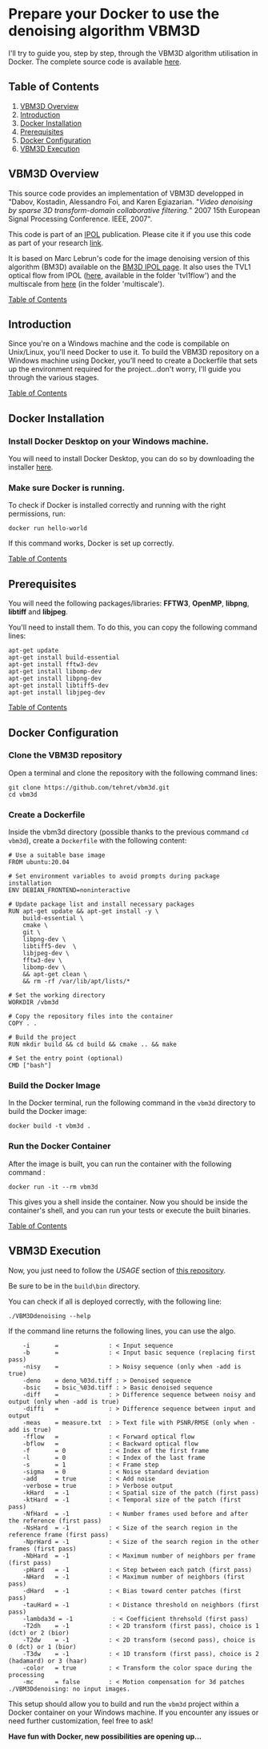 # Prepare your Docker to use the denoising algorithm VBM3D

I'll try to guide you, step by step, through the VBM3D algorithm utilisation in Docker. The complete source code is available [here](https://github.com/tehret/vbm3d).

<a name="table_of_contents"/>

## Table of Contents
1. [VBM3D Overview](#overview_)
2. [Introduction](#introduction_)
3. [Docker Installation](#docker_)
4. [Prerequisites](#prerequisite_")
5. [Docker Configuration](#dockerfile_)
6. [VBM3D Execution](#execution_)



<a name="overview_"/>

## VBM3D Overview

This source code provides an implementation of VBM3D developped in "Dabov, Kostadin, Alessandro Foi, and Karen Egiazarian. "*Video denoising by sparse 3D transform-domain collaborative filtering.*" 2007 15th European Signal Processing Conference. IEEE, 2007".

This code is part of an [IPOL](https://www.ipol.im/) publication. Please cite it if you use this code as part of your research [link](https://www.ipol.im/pub/art/2021/340/).

It is based on Marc Lebrun's code for the image denoising version of this algorithm (BM3D) available on the [BM3D IPOL page](https://www.ipol.im/pub/art/2012/l-bm3d/). It also uses the TVL1 optical flow from IPOL ([here](https://www.ipol.im/pub/art/2013/26/), available in the folder 'tvl1flow') and the multiscale from [here](https://github.com/npd/multiscaler) (in the folder 'multiscale').

[Table of Contents](#table_of_contents)
<a name="introduction_"/>

## Introduction

Since you're on a Windows machine and the code is compilable on Unix/Linux, you'll need Docker to use it. To build the VBM3D repository on a Windows machine using Docker, you’ll need to create a Dockerfile that sets up the environment required for the project...don't worry, I'll guide you through the various stages.

[Table of Contents](#table_of_contents)
<a name="docker_"/>

## Docker Installation

### Install Docker Desktop on your Windows machine.

You will need to install Docker Desktop, you can do so by downloading the installer [here](https://www.docker.com/products/docker-desktop/).

### Make sure Docker is running.

To check if Docker is installed correctly and running with the right permissions, run:

```
docker run hello-world
```

If this command works, Docker is set up correctly.

[Table of Contents](#table_of_contents)
<a name="prerequisite_s"/>

## Prerequisites

You will need the following packages/libraries: **FFTW3**, **OpenMP**, **libpng**, **libtiff** and **libjpeg**.

You'll need to install them. To do this, you can copy the following command lines:

```
apt-get update
apt-get install build-essential
apt-get install fftw3-dev
apt-get install libomp-dev 
apt-get install libpng-dev 
apt-get install libtiff5-dev   
apt-get install libjpeg-dev 
```

[Table of Contents](#table_of_contents)
<a name="dockerfile_"/>

## Docker Configuration

### Clone the VBM3D repository

Open a terminal and clone the repository with the following command lines:

```
git clone https://github.com/tehret/vbm3d.git
cd vbm3d
```

### Create a Dockerfile

Inside the vbm3d directory (possible thanks to the previous command `cd vbm3d`), create a `Dockerfile` with the following content:

```
# Use a suitable base image
FROM ubuntu:20.04

# Set environment variables to avoid prompts during package installation
ENV DEBIAN_FRONTEND=noninteractive

# Update package list and install necessary packages
RUN apt-get update && apt-get install -y \
    build-essential \
    cmake \
    git \
    libpng-dev \
    libtiff5-dev  \
    libjpeg-dev \
    fftw3-dev \
    libomp-dev \
    && apt-get clean \
    && rm -rf /var/lib/apt/lists/*

# Set the working directory
WORKDIR /vbm3d

# Copy the repository files into the container
COPY . .

# Build the project
RUN mkdir build && cd build && cmake .. && make

# Set the entry point (optional)
CMD ["bash"]
```

### Build the Docker Image

In the Docker terminal, run the following command in the `vbm3d` directory to build the Docker image:

```
docker build -t vbm3d .
```

### Run the Docker Container

After the image is built, you can run the container with the following command :

```
docker run -it --rm vbm3d
```

This gives you a shell inside the container.
Now you should be inside the container's shell, and you can run your tests or execute the built binaries.

[Table of Contents](#table_of_contents)
<a name="execution_"/>

## VBM3D Execution

Now, you just need to follow the *USAGE* section of [this repository](https://github.com/tehret/vbm3d/blob/master/README.md).

Be sure to be in the `build\bin` directory.

You can check if all is deployed correctly, with the following line:

```
./VBM3Ddenoising --help
```

If the command line returns the following lines, you can use the algo.

```
    -i       =              : < Input sequence
    -b       =              : < Input basic sequence (replacing first pass)
    -nisy    =              : > Noisy sequence (only when -add is true)
    -deno    = deno_%03d.tiff : > Denoised sequence
    -bsic    = bsic_%03d.tiff : > Basic denoised sequence
    -diff    =              : > Difference sequence between noisy and output (only when -add is true)     
    -diffi   =              : > Difference sequence between input and output
    -meas    = measure.txt  : > Text file with PSNR/RMSE (only when -add is true)
    -fflow   =              : < Forward optical flow 
    -bflow   =              : < Backward optical flow 
    -f       = 0            : < Index of the first frame
    -l       = 0            : < Index of the last frame
    -s       = 1            : < Frame step
    -sigma   = 0            : < Noise standard deviation
    -add     = true         : < Add noise
    -verbose = true         : > Verbose output
    -kHard   = -1           : < Spatial size of the patch (first pass)
    -ktHard  = -1           : < Temporal size of the patch (first pass)
    -NfHard  = -1           : < Number frames used before and after the reference (first pass)
    -NsHard  = -1           : < Size of the search region in the reference frame (first pass)
    -NprHard = -1           : < Size of the search region in the other frames (first pass)
    -NbHard  = -1           : < Maximum number of neighbors per frame (first pass)
    -pHard   = -1           : < Step between each patch (first pass)
    -NHard   = -1           : < Maximum number of neighbors (first pass)
    -dHard   = -1           : < Bias toward center patches (first pass)
    -tauHard = -1           : < Distance threshold on neighbors (first pass)
    -lambda3d = -1           : < Coefficient threhsold (first pass)
    -T2dh    = -1           : < 2D transform (first pass), choice is 1 (dct) or 2 (bior)
    -T2dw    = -1           : < 2D transform (second pass), choice is 0 (dct) or 1 (bior)
    -T3dw    = -1           : < 1D transform (first pass), choice is 2 (hadamard) or 3 (haar)
    -color   = true         : < Transform the color space during the processing
    -mc      = false        : < Motion compensation for 3d patches
./VBM3Ddenoising: no input images.
```

This setup should allow you to build and run the `vbm3d` project within a Docker container on your Windows machine. If you encounter any issues or need further customization, feel free to ask!

**Have fun with Docker, new possibilities are opening up...**
